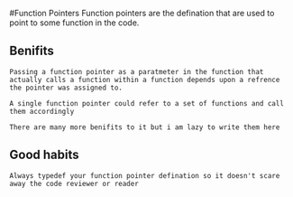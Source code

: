 #Function Pointers
Function pointers are the defination that are used to point to some function in the code.

## Benifits
`Passing a function pointer as a paratmeter in the function that actually calls a function within a function depends upon a refrence the pointer was assigned to.`

`A single function pointer could refer to a set of functions and call them accordingly`

`There are many more benifits to it but i am lazy to write them here`

## Good habits
`Always typedef your function pointer defination so it doesn't scare away the code reviewer or reader`
